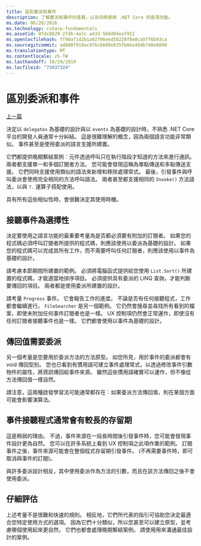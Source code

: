 ```yaml
---
title: 區別委派和事件
description: 了解委派和事件的差異，以及何時使用 .NET Core 的各項功能。
ms.date: 06/20/2016
ms.technology: csharp-fundamentals
ms.assetid: 0fdc8629-2fdb-4a7c-a433-5b9d04eaf911
ms.openlocfilehash: ff90af1d2b1a92f06eed58228f8e8ca5ff6b93ca
ms.sourcegitcommit: ad800f019ac976cb669e635fb0ea49db740e6890
ms.translationtype: MT
ms.contentlocale: zh-TW
ms.lasthandoff: 10/29/2019
ms.locfileid: "73037324"
---
```

# <a name="distinguishing-delegates-and-events"></a>區別委派和事件

[上一篇](modern-events.md)

決定以 `delegates` 為基礎的設計與以 `events` 為基礎的設計時，不熟悉 .NET Core 平台的開發人員通常十分糾結。 這是很難理解的概念，因為兩個語言功能非常類似。 事件甚至是使用委派的語言支援所建置。 

它們都提供晚期繫結案例︰元件透過呼叫只在執行階段才知道的方法來進行通訊。 兩者都支援單一和多個訂閱者方法。 您可能會發現這稱為單點傳送和多點傳送支援。 它們同時支援使用類似的語法來新增和移除處理常式。 最後，引發事件與呼叫委派會使用完全相同的方法呼叫語法。 兩者甚至都支援相同的 `Invoke()` 方法語法，以與 `?.` 運算子搭配使用。

具有所有這些相似性時，會很難決定其使用時機。

## <a name="listening-to-events-is-optional"></a>接聽事件為選擇性

決定要使用之語言功能的最重要考量為是否都必須要有附加的訂閱者。 如果您的程式碼必須呼叫訂閱者所提供的程式碼，則應該使用以委派為基礎的設計。 如果您的程式碼可以完成其所有工作，而不需要呼叫任何訂閱者，則應該使用以事件為基礎的設計。 

請考慮本節期間所建置的範例。 必須將電腦函式提供給您使用 `List.Sort()` 所建置的程式碼，才能適當地排序項目。 必須提供具有委派的 LINQ 查詢，才能判斷要傳回的項目。 兩者都是使用委派所建置的設計。

請考量 `Progress` 事件。 它會報告工作的進度。
不論是否有任何接聽程式，工作都會繼續進行。
`FileSearcher` 是另一個範例。 它仍然會搜尋並尋找所有看到的檔案，即使未附加任何事件訂閱者也是一樣。
UX 控制項仍然會正常運作，即使沒有任何訂閱者接聽事件也是一樣。 它們都會使用以事件為基礎的設計。

## <a name="return-values-require-delegates"></a>傳回值需要委派

另一個考量是您要用於委派方法的方法原型。 如您所見，用於事件的委派都會有 void 傳回型別。 您也已看到有慣用語可建立事件處理常式，以透過修改事件引數物件的屬性，將資訊傳回給事件來源。 雖然這些慣用語確實可以運作，但不像從方法傳回值一樣自然。

請注意，這兩種啟發學習法可能通常都存在︰如果委派方法傳回值，則在某個方面可能會影響演算法。

## <a name="event-listeners-often-have-longer-lifetimes"></a>事件接聽程式通常會有較長的存留期 

這是稍弱的理由。 不過，事件來源在一段長時間後引發事件時，您可能會發現事件設計更為自然。 您可以在許多系統上看到 UX 控制項之此項作業的範例。 訂閱事件之後，事件來源可能會在整個程式存留期引發事件。
(不再需要事件時，即可取消與事件的訂閱)。

與許多委派設計相反，其中使用委派作為方法的引數，而且在該方法傳回之後不會使用委派。

## <a name="evaluate-carefully"></a>仔細評估

上述考量不是很難和快速的規則。 相反地，它們所代表的指引可協助您決定最適合您特定使用方式的選項。 因為它們十分類似，所以您甚至可以建立原型，並考慮哪個使用起來更自然。 它們也都會處理晚期繫結案例。 請使用用來溝通最佳設計的案例。
